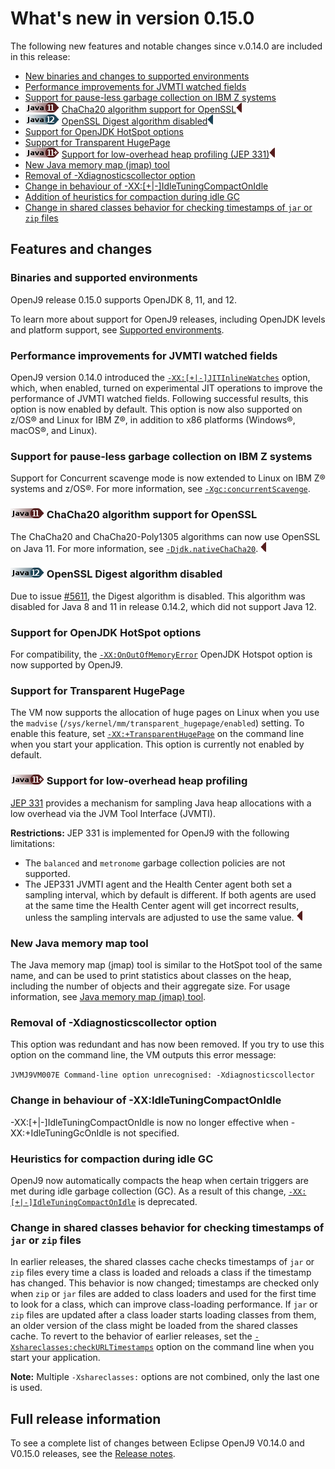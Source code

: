 <!--
* Copyright (c) 2017, 2019 IBM Corp. and others
*
* This program and the accompanying materials are made
* available under the terms of the Eclipse Public License 2.0
* which accompanies this distribution and is available at
* https://www.eclipse.org/legal/epl-2.0/ or the Apache
* License, Version 2.0 which accompanies this distribution and
* is available at https://www.apache.org/licenses/LICENSE-2.0.
*
* This Source Code may also be made available under the
* following Secondary Licenses when the conditions for such
* availability set forth in the Eclipse Public License, v. 2.0
* are satisfied: GNU General Public License, version 2 with
* the GNU Classpath Exception [1] and GNU General Public
* License, version 2 with the OpenJDK Assembly Exception [2].
*
* [1] https://www.gnu.org/software/classpath/license.html
* [2] http://openjdk.java.net/legal/assembly-exception.html
*
* SPDX-License-Identifier: EPL-2.0 OR Apache-2.0 OR GPL-2.0 WITH
* Classpath-exception-2.0 OR LicenseRef-GPL-2.0 WITH Assembly-exception
-->


# What's new in version 0.15.0

 The following new features and notable changes since v.0.14.0 are included in this release:

- [New binaries and changes to supported environments](#binaries-and-supported-environments)
- [Performance improvements for JVMTI watched fields](#performance-improvements-for-jvmti-watched-fields)
- [Support for pause-less garbage collection on IBM Z systems](#support-for-pause-less-garbage-collection-on-ibm-z-systems)
- ![Start of content that applies only to Java 11 (LTS)](cr/java11.png) [ChaCha20 algorithm support for OpenSSL](#chacha20-algorithm-support-for-openssl)![End of content that applies only to Java 11 (LTS)](cr/java_close_lts.png)
- ![Start of content that applies only to Java 12)](cr/java12.png) [OpenSSL Digest algorithm disabled](#openssl-digest-algorithm-disabled)![End of content that applies only to Java 12](cr/java_close.png)
- [Support for OpenJDK HotSpot options](#support-for-openjdk-hotspot-options)
- [Support for Transparent HugePage](#support-for-transparent-hugepage)
-  ![Start of content that applies to Java 11 (LTS) and later](cr/java11plus.png) [Support for low-overhead heap profiling (JEP 331)](#support-for-low-overhead-heap-profiling)![End of content that applies only to Java 11 (LTS)](cr/java_close_lts.png)
- [New Java memory map (jmap) tool](#new-java-memory-map-tool)
- [Removal of -Xdiagnosticscollector option](#removal-of-xdiagnosticscollector-option)
- [Change in behaviour of -XX:\[+|-\]IdleTuningCompactOnIdle](#change-in-behaviour-of-xxidletuningcompactonidle)
- [Addition of heuristics for compaction during idle GC](#heuristics-for-compaction-during-idle-gc)
- [Change in shared classes behavior for checking timestamps of `jar` or `zip` files](#change-in-shared-classes-behavior-for-checking-timestamps-of-jar-or-zip-files)


## Features and changes

### Binaries and supported environments

 OpenJ9 release 0.15.0 supports OpenJDK 8, 11, and 12.

 <!--Binaries are available from the AdoptOpenJDK community at the following links:
 - [OpenJDK version 8](https://adoptopenjdk.net/archive.html?variant=openjdk8&jvmVariant=openj9)
- [OpenJDK version 11](https://adoptopenjdk.net/archive.html?variant=openjdk11&jvmVariant=openj9)
- [OpenJDK version 12](https://adoptopenjdk.net/archive.html?variant=openjdk12&jvmVariant=openj9)-->

 To learn more about support for OpenJ9 releases, including OpenJDK levels and platform support, see [Supported environments](openj9_support.md).

### Performance improvements for JVMTI watched fields

 OpenJ9 version 0.14.0 introduced the [`-XX:[+|-]JITInlineWatches`](xxjitinlinewatches.md) option, which, when enabled, turned on experimental JIT operations to improve the performance of JVMTI watched fields. Following successful results, this option is now enabled by default. This option is now also supported on z/OS&reg; and Linux for IBM Z&reg;, in addition to x86 platforms (Windows&reg;, macOS&reg;, and Linux).

### Support for pause-less garbage collection on IBM Z systems

Support for Concurrent scavenge mode is now extended to Linux on IBM Z&reg; systems and z/OS&reg;. For more information, see [`-Xgc:concurrentScavenge`](xgc.md#concurrentscavenge).

### ![Start of content that applies only to Java 11 (LTS)](cr/java11.png) ChaCha20 algorithm support for OpenSSL

The ChaCha20 and ChaCha20-Poly1305 algorithms can now use OpenSSL on Java 11. For more information, see [`-Djdk.nativeChaCha20`](djdknativechacha20.md). ![End of content that applies only to Java 11 (LTS)](cr/java_close_lts.png)

### ![Start of content that applies only to Java 12)](cr/java12.png) OpenSSL Digest algorithm disabled

Due to issue [#5611](https://github.com/eclipse/openj9/issues/5611), the Digest algorithm is disabled. This algorithm was disabled
for Java 8 and 11 in release 0.14.2, which did not support Java 12.

### Support for OpenJDK HotSpot options

For compatibility, the [`-XX:OnOutOfMemoryError`](xxonoutofmemoryerror.md) OpenJDK Hotspot option is now supported by OpenJ9.

### Support for Transparent HugePage

The VM now supports the allocation of huge pages on Linux when you use the `madvise` (`/sys/kernel/mm/transparent_hugepage/enabled`) setting. To enable this feature, set [`-XX:+TransparentHugePage`](xxtransparenthugepage.md) on the command line when you start your application. This option is currently not enabled by default.

###  ![Start of content that applies to Java 11 (LTS) and later](cr/java11plus.png) Support for low-overhead heap profiling

[JEP 331](http://openjdk.java.net/jeps/331) provides a mechanism for sampling Java heap allocations with a low overhead via
the JVM Tool Interface (JVMTI).

<i class="fa fa-exclamation-triangle" aria-hidden="true"></i> **Restrictions:** JEP 331 is implemented for OpenJ9 with the following limitations:

- The `balanced` and `metronome` garbage collection policies are not supported.
- The JEP331 JVMTI agent and the Health Center agent both set a sampling interval, which by default is different. If both agents are used at the same time the Health Center agent will get incorrect results, unless the sampling intervals are adjusted to use the same value.
![End of content that applies only to Java 11 (LTS)](cr/java_close_lts.png)

### New Java memory map tool

The Java memory map (jmap) tool is similar to the HotSpot tool of the same name, and can be used to print statistics about classes on the heap, including the number of objects and their aggregate size. For usage information, see [Java memory map (jmap) tool](tool_jmap.md).

### Removal of -Xdiagnosticscollector option
This option was redundant and has now been removed. If you try to use this option on the command line, the VM outputs this error message:

`JVMJ9VM007E Command-line option unrecognised: -Xdiagnosticscollector`

### Change in behaviour of -XX:IdleTuningCompactOnIdle
-XX:[+|-]IdleTuningCompactOnIdle is now no longer effective when -XX:+IdleTuningGcOnIdle is not specified.

### Heuristics for compaction during idle GC
OpenJ9 now automatically compacts the heap when certain triggers are met during idle garbage collection (GC). As a result of this change, [`-XX:[+|-]IdleTuningCompactOnIdle`](xxidletuningcompactonidle.md) is deprecated.

### Change in shared classes behavior for checking timestamps of `jar` or `zip` files

In earlier releases, the shared classes cache checks timestamps of `jar` or `zip` files every time a class is loaded and reloads a class if the timestamp has changed. This behavior is now changed; timestamps are checked only when `zip` or `jar` files are added to class loaders and used for the first time to look for a class, which can improve class-loading performance. If `jar` or `zip` files are updated after a class loader starts loading classes from them, an older version of the class might be loaded from the shared classes cache. To revert to the behavior of earlier releases, set the [`-Xshareclasses:checkURLTimestamps`](xshareclasses.md#checkurltimestamps) option on the command line when you start your application.

<i class="fa fa-pencil-square-o" aria-hidden="true"></i> **Note:** Multiple `-Xshareclasses:` options are not combined, only the last one is used.

## Full release information

To see a complete list of changes between Eclipse OpenJ9 V0.14.0 and V0.15.0 releases, see the [Release notes](https://github.com/eclipse/openj9/blob/master/doc/release-notes/0.15/0.15.md).

<!-- ==== END OF TOPIC ==== version0.15.md ==== -->
